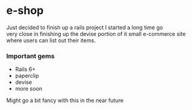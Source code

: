 # e-shop

Just decided to finish up a rails project I started a long time go  
very close in finishing up the devise portion of it 
small e-commerce site where users can list out their items. 

### Important gems
* Rails 6+
* paperclip
* devise
* more soon


Might go a bit fancy with this in the near future